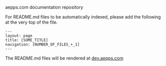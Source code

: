 aepps.com documentation repository

For README.md files to be automatically indexed, please add the following at the very top of the file.

```
---
layout: page
title: [SOME_TITLE]
navigation: [NUMBER_OF_FILES_+_1]
---

```

The README.md files will be rendered at [dev.aepps.com](https://dev.aepps.com)
